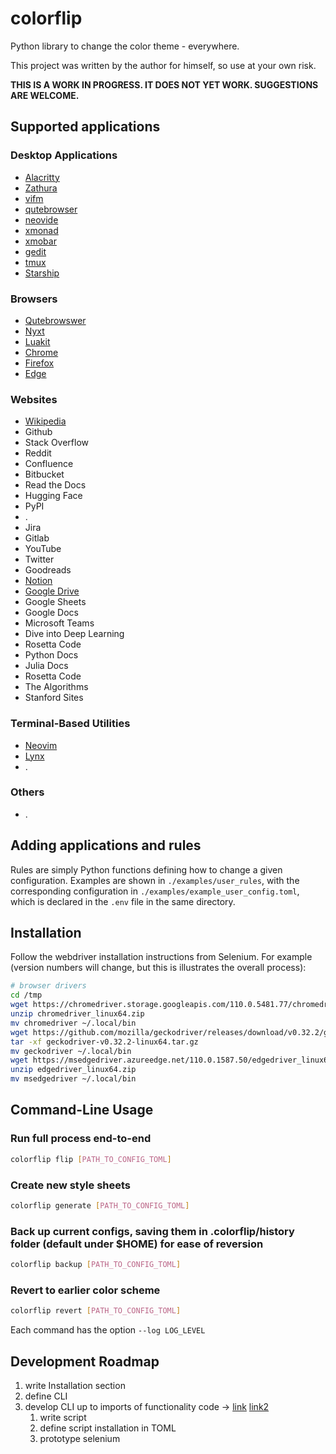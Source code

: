 # colorflip

Python library to change the color theme - everywhere.

This project was written by the author for himself, so use at your own risk.

**THIS IS A WORK IN PROGRESS. IT DOES NOT YET WORK. SUGGESTIONS ARE WELCOME.**

## Supported applications

### Desktop Applications

* [Alacritty](https://)
* [Zathura](https://)
* [vifm](https://)
* [qutebrowser](https://)
* [neovide](https://)
* [xmonad](https://)
* [xmobar](https://)
* [gedit](https://)
* [tmux](https://)
* [Starship](https://)

### Browsers

* [Qutebrowswer](https://)
* [Nyxt](https://)
* [Luakit](https://)
* [Chrome](https://)
* [Firefox](https://)
* [Edge](https://)

### Websites

* [Wikipedia](https://wikipedia.org)
* Github
* Stack Overflow
* Reddit
* Confluence
* Bitbucket
* Read the Docs
* Hugging Face
* PyPI
* .
* Jira
* Gitlab
* YouTube
* Twitter
* Goodreads
* [Notion](https://notion.com)
* [Google Drive](https://)
* Google Sheets
* Google Docs
* Microsoft Teams
* Dive into Deep Learning
* Rosetta Code
* Python Docs
* Julia Docs
* Rosetta Code
* The Algorithms
* Stanford Sites

### Terminal-Based Utilities

* [Neovim](https://)
* [Lynx](https://)
* .

### Others

* .

## Adding applications and rules

Rules are simply Python functions defining how to change a given configuration.
Examples are shown in `./examples/user_rules`, with the corresponding
configuration in `./examples/example_user_config.toml`, which is declared in the
`.env` file in the same directory.

## Installation

Follow the webdriver installation instructions from Selenium. For example (version numbers will change,
but this is illustrates the overall process):

```sh
# browser drivers
cd /tmp
wget https://chromedriver.storage.googleapis.com/110.0.5481.77/chromedriver_linux64.zip
unzip chromedriver_linux64.zip
mv chromedriver ~/.local/bin
wget https://github.com/mozilla/geckodriver/releases/download/v0.32.2/geckodriver-v0.32.2-linux64.tar.gz
tar -xf geckodriver-v0.32.2-linux64.tar.gz
mv geckodriver ~/.local/bin
wget https://msedgedriver.azureedge.net/110.0.1587.50/edgedriver_linux64.zip
unzip edgedriver_linux64.zip
mv msedgedriver ~/.local/bin
```

## Command-Line Usage

### Run full process end-to-end

```sh
colorflip flip [PATH_TO_CONFIG_TOML]
```

### Create new style sheets

```sh
colorflip generate [PATH_TO_CONFIG_TOML]
```

### Back up current configs, saving them in .colorflip/history folder (default under $HOME) for ease of reversion

```sh
colorflip backup [PATH_TO_CONFIG_TOML]
```

### Revert to earlier color scheme

```sh
colorflip revert [PATH_TO_CONFIG_TOML]
```

Each command has the option `--log LOG_LEVEL`

## Development Roadmap

1. write Installation section
2. define CLI
3. develop CLI up to imports of functionality code -> [link](https://realpython.com/python-typer-cli/)
   [link2](https://jrwalk.github.io/pages/projects/python-cli-utilities-poetry-typer)
   1. write script
   2. define script installation in TOML
   3. prototype selenium
